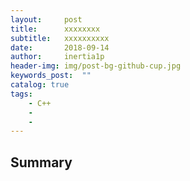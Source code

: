 ```yaml
---
layout:     post
title:      xxxxxxxx
subtitle:   xxxxxxxxxx
date:       2018-09-14
author:     inertia1p
header-img: img/post-bg-github-cup.jpg
keywords_post:  ""
catalog: true
tags:
    - C++
    -
    -
---
```


## Summary
